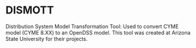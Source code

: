 # DISMOTT
Distribution System Model Transformation Tool: Used to convert CYME model (CYME 8.XX) to an OpenDSS model. This tool was created at Arizona State University for their projects.
